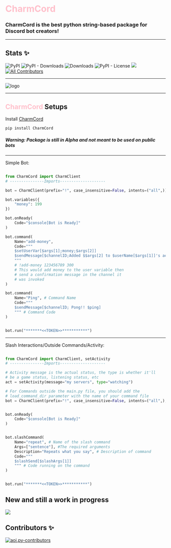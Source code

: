 # <span style="color:pink">CharmCord</span>

### CharmCord is the best python string-based package for Discord bot creators!

---
## Stats ✨
![PyPI](https://img.shields.io/pypi/v/charmcord)
![PyPI - Downloads](https://img.shields.io/pypi/dm/aoipy?color=green&label=downloads)
![Downloads](https://static.pepy.tech/personalized-badge/aoipy?period=total&units=international_system&left_color=grey&right_color=green&left_text=downloads)
![PyPI - License](https://img.shields.io/pypi/l/aoipy)
![](https://tokei.rs/b1/github/tomschimansky/aoipy)
[![All Contributors](https://img.shields.io/badge/all_contributors-2-orange.svg?style=flat-square)](#contributors-)

---
![logo](https://github.com/LilbabxJJ-1/AoiPy/blob/master/CharmCord%20logo.png)

---
## <span style="color:pink">CharmCord</span> Setups

Install [CharmCord](https://pypi.org/charmcord)
```bash
pip install CharmCord
```
##### Warning: Package is still in Alpha and not meant to be used on public bots
---
Simple Bot:

```python

from CharmCord import CharmClient
# ---------------Imports--------------------

bot = CharmClient(prefix="!", case_insensitive=False, intents=("all",))

bot.variables({
    "money": 199
})

bot.onReady(
    Code="$console[Bot is Ready]"
)

bot.command(
    Name="add-money",
    Code="""
    $setUserVar[$args[1];money;$args[2]]
    $sendMessage[$channelID;Added $$args[2] to $userName[$args[1]]'s account]
    """
    # !add-money 123456789 300 
    # This would add money to the user variable then 
    # send a confirmation message in the channel it 
    # was invoked
)

bot.command(
    Name="Ping", # Command Name
    Code="""
    $sendMessage[$channelID; Pong!! $ping]
    """ # Command Code
)


bot.run("*******<<TOKEN>>***********")
```

---
Slash Interactions/Outside Commands/Activity:

```python

from CharmCord import CharmClient, setActivity
# ---------------Imports--------------------

# Activity message is the actual status, the type is whether it'll
# be a game status, listening status, etc
act = setActivity(message="my servers", type="watching")

# For Commands outside the main.py file, you should add the 
# load_command_dir parameter with the name of your command file
bot = CharmClient(prefix="!", case_insensitive=False, intents=("all",), activity=act,  load_command_dir="Commands")


bot.onReady(
    Code="$console[Bot is Ready]"
)


bot.slashCommand(
    Name="repeat", # Name of the slash command
    Args=["sentence"], #The required arguments
    Description="Repeats what you say", # Description of command
    Code="""
    $slashSend[$slashArgs[1]]
    """ # Code running on the command
)


bot.run("*******<<TOKEN>>***********")
```

## New and still a work in progress
![](https://github.com/LilbabxJJ-1/CharmCord/blob/master/logo.gif)
## Contributors ✨

<a href="https://github.com/LilbabxJJ-1/AoiPy2.0/graphs/contributors">
  <img src="https://contrib.rocks/image?repo=LilbabxJJ-1/AoiPy2.0"  alt="aoi.py-contributors"/>
</a>

